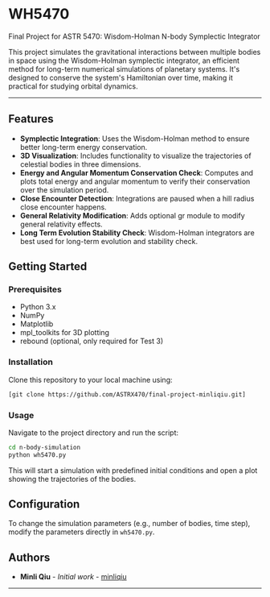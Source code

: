 # WH5470

Final Project for ASTR 5470: Wisdom-Holman N-body Symplectic Integrator

This project simulates the gravitational interactions between multiple bodies in space using the Wisdom-Holman symplectic integrator, an efficient method for long-term numerical simulations of planetary systems. It's designed to conserve the system's Hamiltonian over time, making it practical for studying orbital dynamics.

---

## Features

- **Symplectic Integration**: Uses the Wisdom-Holman method to ensure better long-term energy conservation.
- **3D Visualization**: Includes functionality to visualize the trajectories of celestial bodies in three dimensions.
- **Energy and Angular Momentum Conservation Check**: Computes and plots total energy and angular momentum to verify their conservation over the simulation period.
- **Close Encounter Detection**: Integrations are paused when a hill radius close encounter happens.
- **General Relativity Modification**: Adds optional gr module to modify general relativity effects.
- **Long Term Evolution Stability Check**: Wisdom-Holman integrators are best used for long-term evolution and stability check.

  
## Getting Started

### Prerequisites

- Python 3.x
- NumPy
- Matplotlib
- mpl_toolkits for 3D plotting
- rebound (optional, only required for Test 3)

### Installation

Clone this repository to your local machine using:

```bash
[git clone https://github.com/ASTRX470/final-project-minliqiu.git]
```
### Usage

Navigate to the project directory and run the script:

```bash
cd n-body-simulation
python wh5470.py
```

This will start a simulation with predefined initial conditions and open a plot showing the trajectories of the bodies.

## Configuration

To change the simulation parameters (e.g., number of bodies, time step), modify the parameters directly in `wh5470.py`.

## Authors

- **Minli Qiu** - *Initial work* - [minliqiu](https://github.com/minliqiu/wh5470)

---
